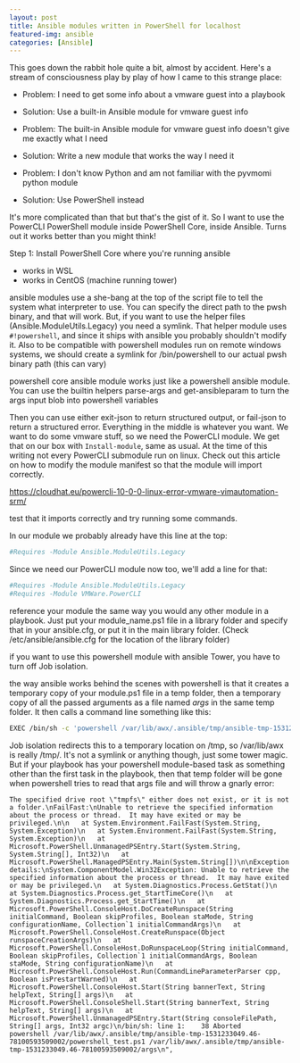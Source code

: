 ```yaml
---
layout: post
title: Ansible modules written in PowerShell for localhost
featured-img: ansible
categories: [Ansible]
---
```


This goes down the rabbit hole quite a bit, almost by accident.  Here's a stream of consciousness play by play of how I came to this strange place:

* Problem: I need to get some info about a vmware guest into a playbook
* Solution: Use a built-in Ansible module for vmware guest info

* Problem: The built-in Ansible module for vmware guest info doesn't give me exactly what I need
* Solution: Write a new module that works the way I need it

* Problem:  I don't know Python and am not familiar with the pyvmomi python module
* Solution: Use PowerShell instead


It's more complicated than that but that's the gist of it.  So I want to use the PowerCLI PowerShell module inside PowerShell Core, inside Ansible.  Turns out it works better than you might think!

Step 1:  Install PowerShell Core where you're running ansible
* works in WSL
* works in CentOS (machine running tower)

ansible modules use a she-bang at the top of the script file to tell the system what interpreter to use.  You can specify the direct path to the pwsh binary, and that will work.  But, if you want to use the helper files (Ansible.ModuleUtils.Legacy) you need a symlink. That helper module uses `#!powershell`, and since it ships with ansible you probably shouldn't modify it.  Also to be compatible with powershell modules run on remote windows systems, we should create a symlink for /bin/powershell to our actual pwsh binary path (this can vary)

powershell core ansible module works just like a powershell ansible module.  You can use the builtin helpers parse-args and  get-ansibleparam to turn the args input blob into powershell variables

Then you can use either exit-json to return structured output, or fail-json to return a structured error.  Everything in the middle is whatever you want.  We want to do some vmware stuff, so we need the PowerCLI module.  We get that on our box with `Install-module`, same as usual. At the time of this writing not every PowerCLI submodule run on linux.  Check out this article on how to modify the module manifest so that the module will import correctly.

https://cloudhat.eu/powercli-10-0-0-linux-error-vmware-vimautomation-srm/

test that it imports correctly and try running some commands.

In our module we probably already have this line at the top:

```powershell
#Requires -Module Ansible.ModuleUtils.Legacy
```

Since we need our PowerCLI module now too, we'll add a line for that:

```powershell
#Requires -Module Ansible.ModuleUtils.Legacy
#Requires -Module VMWare.PowerCLI
```

reference your module the same way you would any other module in a playbook.  Just put your module_name.ps1 file in a library folder and specify that in your ansible.cfg, or put it in the main library folder. (Check /etc/ansible/ansible.cfg for the location of the library folder)

if you want to use this powershell module with ansible Tower, you have to turn off Job isolation.

the way ansible works behind the scenes with powershell is that it creates a temporary copy of your module.ps1 file in a temp folder, then a temporary copy of all the passed arguments as a file named *args* in the same temp folder.  It then calls a command line something like this:

```bash
EXEC /bin/sh -c 'powershell /var/lib/awx/.ansible/tmp/ansible-tmp-1531236453.52-58852773538528/powershell_test.ps1 /var/lib/awx/.ansible/tmp/ansible-tmp-1531236453.52-58852773538528/args && sleep 0'
```

Job isolation redirects this to a temporary location on /tmp, so /var/lib/awx is really /tmp/<someuniquefoldername>.  It's not a symlink or anything though, just some tower magic.  But if your playbook has your powershell module-based task as something other than the first task in the playbook, then that temp folder will be gone when powershell tries to read that args file and will throw a gnarly error:

```
The specified drive root \"tmpfs\" either does not exist, or it is not a folder.\nFailFast:\nUnable to retrieve the specified information about the process or thread.  It may have exited or may be privileged.\n\n   at System.Environment.FailFast(System.String, System.Exception)\n   at System.Environment.FailFast(System.String, System.Exception)\n   at Microsoft.PowerShell.UnmanagedPSEntry.Start(System.String, System.String[], Int32)\n   at Microsoft.PowerShell.ManagedPSEntry.Main(System.String[])\n\nException details:\nSystem.ComponentModel.Win32Exception: Unable to retrieve the specified information about the process or thread.  It may have exited or may be privileged.\n   at System.Diagnostics.Process.GetStat()\n   at System.Diagnostics.Process.get_StartTimeCore()\n   at System.Diagnostics.Process.get_StartTime()\n   at Microsoft.PowerShell.ConsoleHost.DoCreateRunspace(String initialCommand, Boolean skipProfiles, Boolean staMode, String configurationName, Collection`1 initialCommandArgs)\n   at Microsoft.PowerShell.ConsoleHost.CreateRunspace(Object runspaceCreationArgs)\n   at Microsoft.PowerShell.ConsoleHost.DoRunspaceLoop(String initialCommand, Boolean skipProfiles, Collection`1 initialCommandArgs, Boolean staMode, String configurationName)\n   at Microsoft.PowerShell.ConsoleHost.Run(CommandLineParameterParser cpp, Boolean isPrestartWarned)\n   at Microsoft.PowerShell.ConsoleHost.Start(String bannerText, String helpText, String[] args)\n   at Microsoft.PowerShell.ConsoleShell.Start(String bannerText, String helpText, String[] args)\n   at Microsoft.PowerShell.UnmanagedPSEntry.Start(String consoleFilePath, String[] args, Int32 argc)\n/bin/sh: line 1:    38 Aborted                 powershell /var/lib/awx/.ansible/tmp/ansible-tmp-1531233049.46-78100593509002/powershell_test.ps1 /var/lib/awx/.ansible/tmp/ansible-tmp-1531233049.46-78100593509002/args\n",

```